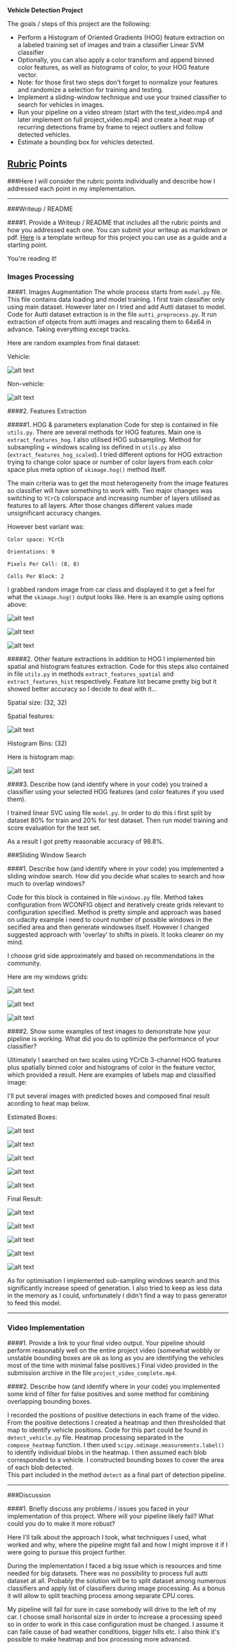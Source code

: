 ﻿**Vehicle Detection Project**

The goals / steps of this project are the following:

* Perform a Histogram of Oriented Gradients (HOG) feature extraction on a labeled training set of images and train a classifier Linear SVM classifier
* Optionally, you can also apply a color transform and append binned color features, as well as histograms of color, to your HOG feature vector. 
* Note: for those first two steps don't forget to normalize your features and randomize a selection for training and testing.
* Implement a sliding-window technique and use your trained classifier to search for vehicles in images.
* Run your pipeline on a video stream (start with the test_video.mp4 and later implement on full project_video.mp4) and create a heat map of recurring detections frame by frame to reject outliers and follow detected vehicles.
* Estimate a bounding box for vehicles detected.

[//]: # (Image References)

[image1]: ./output_images/car.png
[image2]: ./output_images/not_car.png
[image3]: ./output_images/hist.png
[image4]: ./output_images/bin_spatial.png
[image5]: ./output_images/hog1.png
[image6]: ./output_images/hog2.png
[image7]: ./output_images/hog3.png

[image8]: ./output_images/window1.png
[image9]: ./output_images/window2.png
[image10]: ./output_images/window3.png

[image11]: ./output_images/pred-1.png
[image12]: ./output_images/pred-2.png
[image13]: ./output_images/pred-3.png
[image14]: ./output_images/pred-4.png
[image15]: ./output_images/pred-5.png

[image16]: ./output_images/result-1.png
[image17]: ./output_images/result-2.png
[image18]: ./output_images/result-3.png
[image19]: ./output_images/result-4.png
[image20]: ./output_images/result-5.png

[video1]: ./project_video_complete.mp4

## [Rubric](https://review.udacity.com/#!/rubrics/513/view) Points
###Here I will consider the rubric points individually and describe how I addressed each point in my implementation.  

---
###Writeup / README

####1. Provide a Writeup / README that includes all the rubric points and how you addressed each one.  You can submit your writeup as markdown or pdf.  [Here](https://github.com/udacity/CarND-Vehicle-Detection/blob/master/writeup_template.md) is a template writeup for this project you can use as a guide and a starting point.  

You're reading it!

### Images Processing 

####1. Images Augmentation
The whole process starts from `model.py` file. This file contains data loading and model training.
I first train classifier only using main dataset. However later on I tried and add Autti dataset to model. Code for Autti dataset extraction is in the file `autti_preprocess.py`. It run extraction of objects from autti images and rescaling them to 64x64 in advance. Taking everything except tracks.

Here are random examples from final dataset:

Vehicle:

![alt text][image1]

Non-vehicle:

![alt text][image2]

####2. Features Extraction

#####1. HOG & parameters explanation
Code for step is contained in file  `utils.py`. There are several methods for HOG features. Main one is `extract_features_hog`. I also utilised HOG subsampling. Method for subsampling + windows scaling iss defined in `utils.py` also (`extract_features_hog_scaled`).
I tried different options for HOG extraction trying to change color space or number of color layers from each color space plus meta option of `skimage.hog()` method itself. 

The main criteria was to get the most heterogeneity from the image features so classifier will have something to work with.
Two major changes was switching to `YCrCb` colorspace and increasing number of layers utilised as features to all layers. After those changes different values made unsignificant accuracy changes.

However best variant was:

`Color space: YCrCb`

`Orientations: 9`

`Pixels Per Cell: (8, 8)`

`Cells Per Block: 2`

I grabbed random image from car class and displayed it to get a feel for what the `skimage.hog()` output looks like.
Here is an example using options above:

![alt text][image5]

![alt text][image6]

![alt text][image7]

#####2. Other feature extractions
In addition to HOG I implemented bin spatial and histogram features extraction. Code for this steps also contained in file `utils.py` in methods `extract_features_spatial` and `extract_features_hist` respectively.
Feature list became pretty big but it showed better accuracy so I decide to deal with it...

Spatial size: (32, 32)

Spatial features:

![alt text][image4]

Histogram Bins: (32)

Here is histogram map:

![alt text][image3]

####3. Describe how (and identify where in your code) you trained a classifier using your selected HOG features (and color features if you used them).

I trained linear SVC using file `model.py`. 
In order to do this i first split by dataset 80% for train and 20% for test dataset. Then run model training and score evaluation for the test set.

As a result I got pretty reasonable accuracy of 98.8%.

###Sliding Window Search

####1. Describe how (and identify where in your code) you implemented a sliding window search. How did you decide what scales to search and how much to overlap windows?

Code for this block is contained in file `windows.py` file. Method takes configuration from WCONFIG object and iteratively create grids relevant to configuration specified. Method is pretty simple and approach was based on udacity example  i need to count number of possible windows in the secified area and then generate windowses itself.
However I changed suggested approach with 'overlay' to shifts in pixels. It looks clearer on my mind. 

I choose grid side approximately and based on recommendations in the community.

Here are my windows grids:

![alt text][image8]

![alt text][image9]

![alt text][image10]


####2. Show some examples of test images to demonstrate how your pipeline is working.  What did you do to optimize the performance of your classifier?

Ultimately I searched on two scales using YCrCb 3-channel HOG features plus spatially binned color and histograms of color in the feature vector, which provided a result. Here are examples of labels map and classified image:

I'll put several images with predicted boxes and composed final result acording to heat map below.

Estimated Boxes:

![alt text][image11]

![alt text][image12]

![alt text][image13]

![alt text][image14]

![alt text][image15]


Final Result:

![alt text][image16]

![alt text][image17]

![alt text][image18]

![alt text][image19]

![alt text][image20]


As for optimisation I implemented sub-sampling windows search and this significantly increase speed of generation. I also tried to keep as less data in the memory as I could, unfortunately I didn't find a way to pass generator to feed this model.


---

### Video Implementation

####1. Provide a link to your final video output.  Your pipeline should perform reasonably well on the entire project video (somewhat wobbly or unstable bounding boxes are ok as long as you are identifying the vehicles most of the time with minimal false positives.)
Final video provided in the submission archive in the file `project_video_complete.mp4`.

####2. Describe how (and identify where in your code) you implemented some kind of filter for false positives and some method for combining overlapping bounding boxes.

I recorded the positions of positive detections in each frame of the video.  From the positive detections I created a heatmap and then thresholded that map to identify vehicle positions. Code for this part could be found in `detect_vehicle.py` file. Heatmap processing separated in the `compose_heatmap` function. 
I then used `scipy.ndimage.measurements.label()` to identify individual blobs in the heatmap. I then assumed each blob corresponded to a vehicle.  I constructed bounding boxes to cover the area of each blob detected.  
This part included in the method `detect` as a final part of detection pipeline.

---

###Discussion

####1. Briefly discuss any problems / issues you faced in your implementation of this project.  Where will your pipeline likely fail?  What could you do to make it more robust?

Here I'll talk about the approach I took, what techniques I used, what worked and why, where the pipeline might fail and how I might improve it if I were going to pursue this project further.

During the implementation I faced a big issue which is resources and time needed for big datasets. There was no possibility to process full autti dataset at all. Probably the solution will be to split dataset among numerous classifiers and apply list of classifiers during image processing. As a bonus it will allow to split teaching process among separate CPU cores.

My pipeline will fail for sure in case somebody will drive to the left of my car. I choose small horisontal size in order to increase a processing speed so in order to work in this case configuration must be changed.
I assume it can faile cause of bad weather conditions, bigger hills etc.
I also think it's possible to make heatmap and box processing more advanced. 
